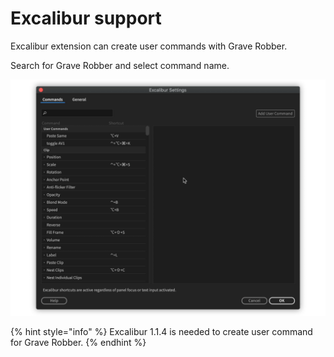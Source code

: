 # Excalibur support

Excalibur extension can create user commands with Grave Robber.

Search for Grave Robber and select command name.

![](../../.gitbook/assets/GraveRobber_userCommand.gif)

{% hint style="info" %}
Excalibur 1.1.4 is needed to create user command for Grave Robber.
{% endhint %}
